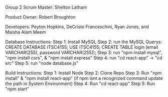 Group 2
Scrum Master:
Shelton Latham

Product Owner: 
Robert Broughton

Developers:
Peyton Hopkins,
DeCristo Franceschini, 
Ryan Jones,
and Maisha Alam Meem

Database Instructions:
Step 1: Install MySQL
Step 2: run the MySQL Querys: CREATE DATABASE ITSC4155; USE ITSC4155; CREATE TABLE login (email VARCHAR(255), password VARCHAR(255));
Step 3: run "npm install mysql", "npm install cors", & "npm install express"
Step 4: run "cd react-app" -> "cd src"
Step 5: run "node database.js"

Build Instructions:
Step 1: Install Node
Step 2: Clone Repo
Step 3: Run "npm install" & "npm install react-app" (if npm isnt a recognized command update the path in System Environment)
Step 4: Run "cd react-app"
Step 5: Run "npm start"
